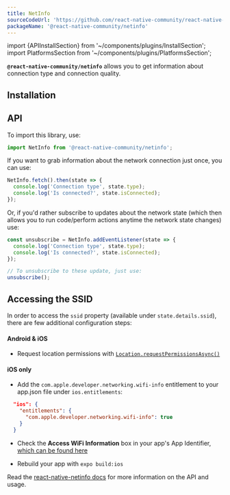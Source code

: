 ```yaml
---
title: NetInfo
sourceCodeUrl: 'https://github.com/react-native-community/react-native-netinfo'
packageName: '@react-native-community/netinfo'
---
```


import {APIInstallSection} from '~/components/plugins/InstallSection';
import PlatformsSection from '~/components/plugins/PlatformsSection';

**`@react-native-community/netinfo`** allows you to get information about connection type and connection quality.

<PlatformsSection android emulator ios simulator web />

## Installation

<APIInstallSection href="https://github.com/react-native-community/react-native-netinfo#getting-started" />

## API

To import this library, use:

```js
import NetInfo from '@react-native-community/netinfo';
```

If you want to grab information about the network connection just once, you can use:

```js
NetInfo.fetch().then(state => {
  console.log('Connection type', state.type);
  console.log('Is connected?', state.isConnected);
});
```

Or, if you'd rather subscribe to updates about the network state (which then allows you to run code/perform actions anytime the network state changes) use:

```js
const unsubscribe = NetInfo.addEventListener(state => {
  console.log('Connection type', state.type);
  console.log('Is connected?', state.isConnected);
});

// To unsubscribe to these update, just use:
unsubscribe();
```

## Accessing the SSID

In order to access the `ssid` property (available under `state.details.ssid`), there are few additional configuration steps:

#### Android & iOS

- Request location permissions with [`Location.requestPermissionsAsync()`](location.md#locationrequestpermissionsasync)

#### iOS only

- Add the `com.apple.developer.networking.wifi-info` entitlement to your app.json file under `ios.entitlements`:

```json
  "ios": {
    "entitlements": {
      "com.apple.developer.networking.wifi-info": true
    }
  }
```

- Check the **Access WiFi Information** box in your app's App Identifier, [which can be found here](https://developer.apple.com/account/resources/identifiers/list)

- Rebuild your app with `expo build:ios`

Read the [react-native-netinfo docs](https://github.com/react-native-community/react-native-netinfo#react-native-communitynetinfo) for more information on the API and usage.
